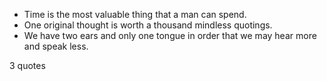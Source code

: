  - Time is the most valuable thing that a man can spend.
 - One original thought is worth a thousand mindless quotings.
 - We have two ears and only one tongue in order that we may hear more and speak less.

3 quotes